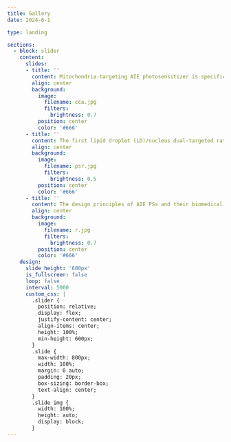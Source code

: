 ```yaml
---
title: Gallery
date: 2024-6-1

type: landing

sections:
  - block: slider
    content:
      slides:
      - title: ''
        content: Mitochondria-targeting AIE photosensitizer is specifically synthesized inside cancer cells, realizing precise photodynamic therapy
        align: center
        background:
          image:
            filename: cca.jpg
            filters:
              brightness: 0.7
          position: center
          color: '#666'
      - title: ''
        content: The first lipid droplet (LD)/nucleus dual-targeted ratiometric fluorescence probe, CQPP, for monitoring polarity change was developed.
        align: center
        background:
          image:
            filename: psr.jpg
            filters:
              brightness: 0.5
          position: center
          color: '#666'
      - title: ''
        content: The design principles of AIE PSs and their biomedical applications are discussed in detail.
        align: center
        background:
          image:
            filename: r.jpg
            filters:
              brightness: 0.7
          position: center
          color: '#666'
    design:
      slide_height: '600px'
      is_fullscreen: false
      loop: false
      interval: 5000
      custom_css: |
        .slider {
          position: relative;
          display: flex;
          justify-content: center;
          align-items: center;
          height: 100%;
          min-height: 600px;
        }
        .slide {
          max-width: 800px;
          width: 100%;
          margin: 0 auto;
          padding: 20px;
          box-sizing: border-box;
          text-align: center;
        }
        .slide img {
          width: 100%;
          height: auto;
          display: block;
        }
---
```

